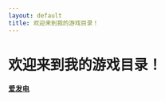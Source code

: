 ```yaml
---
layout: default
title: 欢迎来到我的游戏目录！
---
```


# 欢迎来到我的游戏目录！

#### <a href="https://afdian.net/@glsyyy">爱发电</a>
